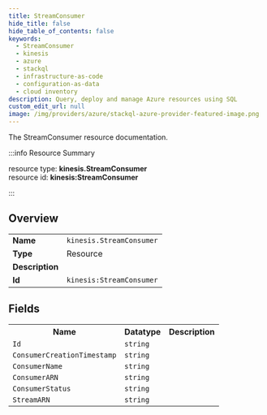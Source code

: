 ```yaml
---
title: StreamConsumer
hide_title: false
hide_table_of_contents: false
keywords:
  - StreamConsumer
  - kinesis
  - azure
  - stackql
  - infrastructure-as-code
  - configuration-as-data
  - cloud inventory
description: Query, deploy and manage Azure resources using SQL
custom_edit_url: null
image: /img/providers/azure/stackql-azure-provider-featured-image.png
---
```

The StreamConsumer resource documentation.

:::info Resource Summary

<div class="row">
<div class="providerDocColumn">
<span>resource type:&nbsp;<b>kinesis.StreamConsumer</b></span><br />
<span>resource id:&nbsp;<b>kinesis:StreamConsumer</b></span><br />
</div>
</div>

:::

## Overview
<table><tbody>
<tr><td><b>Name</b></td><td><code>kinesis.StreamConsumer</code></td></tr>
<tr><td><b>Type</b></td><td>Resource</td></tr>
<tr><td><b>Description</b></td><td></td></tr>
<tr><td><b>Id</b></td><td><code>kinesis:StreamConsumer</code></td></tr>
</tbody></table>

## Fields
<table><tbody>
<tr><th>Name</th><th>Datatype</th><th>Description</th></tr>
<tr><td><code>Id</code></td><td><code>string</code></td><td></td></tr><tr><td><code>ConsumerCreationTimestamp</code></td><td><code>string</code></td><td></td></tr><tr><td><code>ConsumerName</code></td><td><code>string</code></td><td></td></tr><tr><td><code>ConsumerARN</code></td><td><code>string</code></td><td></td></tr><tr><td><code>ConsumerStatus</code></td><td><code>string</code></td><td></td></tr><tr><td><code>StreamARN</code></td><td><code>string</code></td><td></td></tr>
</tbody></table>